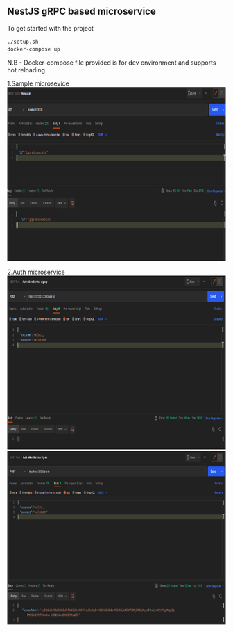 ## NestJS gRPC based microservice

To get started with the project 

```sh
./setup.sh
docker-compose up
```
N.B - Docker-compose file provided is for dev environment and supports hot reloading.

1.Sample microsevice
<img src="./image/image.png" height=400>


2.Auth microservice
<img src="./image/image1.png" height=400>
<img src="./image/image2.png" height=400>